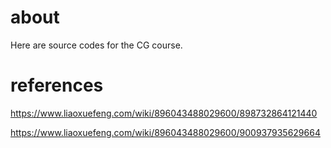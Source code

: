 # about
Here are source codes for the CG course.
# references
<https://www.liaoxuefeng.com/wiki/896043488029600/898732864121440>  

<https://www.liaoxuefeng.com/wiki/896043488029600/900937935629664>